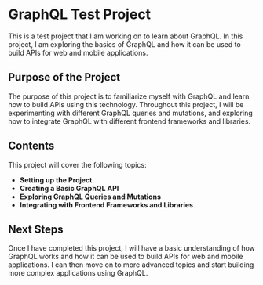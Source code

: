 # GraphQL Test Project

This is a test project that I am working on to learn about GraphQL. In this project, I am exploring the basics of GraphQL and how it can be used to build APIs for web and mobile applications.

## Purpose of the Project
The purpose of this project is to familiarize myself with GraphQL and learn how to build APIs using this technology. Throughout this project, I will be experimenting with different GraphQL queries and mutations, and exploring how to integrate GraphQL with different frontend frameworks and libraries.

## Contents
This project will cover the following topics:

- **Setting up the Project**
- **Creating a Basic GraphQL API**
- **Exploring GraphQL Queries and Mutations**
- **Integrating with Frontend Frameworks and Libraries**

## Next Steps
Once I have completed this project, I will have a basic understanding of how GraphQL works and how it can be used to build APIs for web and mobile applications. I can then move on to more advanced topics and start building more complex applications using GraphQL.
